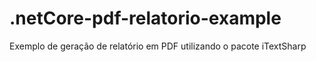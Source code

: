 # .netCore-pdf-relatorio-example
Exemplo de geração de relatório em PDF utilizando o pacote iTextSharp
